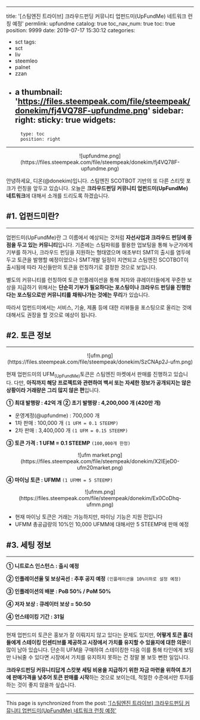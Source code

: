 
---
title: '[스팀엔진 트라이브] 크라우드펀딩 커뮤니티 업펀드미(UpFundMe) 네트워크 런칭 예정'
permlink: upfundme
catalog: true
toc_nav_num: true
toc: true
position: 9999
date: 2019-07-17 15:30:12
categories:
- sct
tags:
- sct
- liv
- steemleo
- palnet
- zzan
- a
thumbnail: 'https://files.steempeak.com/file/steempeak/donekim/fj4VQ78F-upfundme.png'
sidebar:
    right:
        sticky: true
widgets:
    -
        type: toc
        position: right
---


<center>![upfundme.png](https://files.steempeak.com/file/steempeak/donekim/fj4VQ78F-upfundme.png)</center>

안녕하세요, 디온(@donekim)입니다. 스팀엔진 SCOTBOT 기반의 또 다른 스티밋 포크가 런칭을 앞두고 있습니다. 오늘은 **크라우드펀딩 커뮤니티 업펀드미(UpFundMe) 네트워크**에 대해서 소개를 드리도록 하겠습니다. 

## #1. 업펀드미란?
---
업펀드미(UpFundMe)란 그 이름에서 예상되는 것처럼 **자선사업과 크라우드 펀딩에 중점을 두고 있는 커뮤니티**입니다. 기존에는 스팀파워를 활용한 업보팅을 통해 누군가에게 기부를 하거나, 크라우드 펀딩을 지원하는 형태였으며 애초부터 SMT의 출시를 염두에 두고 토큰을 발행할 예정이었으나 SMT개발 일정이 지연되고 스팀엔진 SCOTBOT이 출시됨에 따라 자신들만의 토큰을 런칭하기로 결정한 것으로 보입니다.

별도의 커뮤니티를 런칭하여 토큰 인플레이션을 통해 저자와 큐레이터들에게 꾸준한 보상을 지급하기 위해서는 **단순히 기부가 필요하다는 포스팅이나 크라우드 펀딩을 진행한다는 포스팅으로만 커뮤니티를 채워나가는 것에는 무리**가 있습니다. 

따라서 업펀드미에서는 서비스, 기술, 제품 등에 대한 리뷰들을 포스팅으로 올리는 것에 대해서도 권장을 할 것으로 예상이 됩니다.

## #2. 토큰 정보
---
<center>![ufm.png](https://files.steempeak.com/file/steempeak/donekim/SzCNAp2J-ufm.png)</center>

현재 업펀드미의 UFM<sub>(UpFundMe)</sub>토큰은 스팀엔진 마켓에서 판매를 진행하고 있습니다. 다만, **아직까지 해당 프로젝트와 관련하여 백서 또는 자세한 정보가 공개되지는 않은 상황이라 거래량은 그리 많지 않은 편**입니다.

**① 최대 발행량 : 42억 개**
**② 초기 발행량 : 4,200,000 개 (420만 개)**
- 운영계정(@upfundme) : 700,000 개
- 1차 판매 : 100,000 개 `(1 UFM = 0.1 STEEMP)`
- 2차 판매 : 3,400,000 개 `(1 UFM = 0.15 STEEMP)`

**③ 토큰 가격 : 1 UFM = 0.1 STEEMP** `(100,000개 한정)`
<center>![ufm market.png](https://files.steempeak.com/file/steempeak/donekim/X2IEjeD0-ufm20market.png)</center>

**④ 마이닝 토큰 : UFMM** `(1 UFMM = 5 STEEMP)`

<center>![ufmm.png](https://files.steempeak.com/file/steempeak/donekim/Ex0CoDhq-ufmm.png)</center>

- 현재 마이닝 토큰은 거래는 가능하지만, 마이닝 기능은 지원 전입니다
- UFMM 총공급량의 10%인 10,000 UFMM에 대해서만 5 STEEMP에 판매 예정  


## #3. 세팅 정보
---

**① 니트로스 인스턴스 : 출시 예정**

**② 인플레이션율 및 보상곡선 : 추후 공지 예정** `(인플레이션율 10%이하로 설정 예정)`

**③ 인플레이션의 배분 : PoB 50% / PoM 50%**

**④ 저자 보상 : 큐레이터 보상 = 50:50**

**④ 언스테이킹 기간 : 31일**

---

현재 업펀드미 토큰은 홍보가 잘 이뤄지지 않고 있다는 문제도 있지만, **어떻게 토큰 홀더들에게 스테이킹 인센티브를 제공하고 시장에서 가치를 유지할 수 있을지에 대한 의문**이 많이 남아 있습니다. 단순히 UFM을 구매하여 스테이킹한 다음 이를 통해 타인에게 보팅만 나눠줄 수 있다면 시장에서 가치를 유지하지 못하는 건 정말 불 보듯 뻔한 일입니다.

**크라우드펀딩 커뮤니티답게 스캇봇 세팅 비용을 지급하기 위한 자금 마련을 위하여 초기에 판매가격을 낮추어 토큰 판매를 시작**하는 것으로 보이는데, 적절한 수준에서만 투자를 하는 것이 좋지 않을까 싶습니다.

- - -

This page is synchronized from the post: ['[스팀엔진 트라이브] 크라우드펀딩 커뮤니티 업펀드미(UpFundMe) 네트워크 런칭 예정'](https://steemit.com/@donekim/upfundme)

